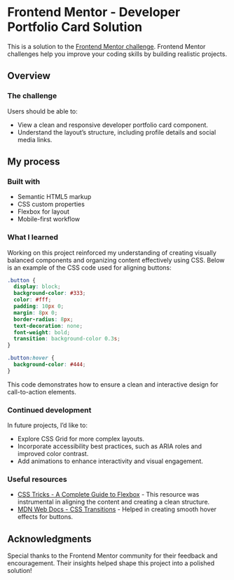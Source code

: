 # Frontend Mentor - Developer Portfolio Card Solution

This is a solution to the [Frontend Mentor challenge](https://www.frontendmentor.io/). Frontend Mentor challenges help you improve your coding skills by building realistic projects.

## Overview

### The challenge

Users should be able to:

- View a clean and responsive developer portfolio card component.
- Understand the layout’s structure, including profile details and social media links.

## My process

### Built with

- Semantic HTML5 markup
- CSS custom properties
- Flexbox for layout
- Mobile-first workflow

### What I learned

Working on this project reinforced my understanding of creating visually balanced components and organizing content effectively using CSS. Below is an example of the CSS code used for aligning buttons:

```css
.button {
  display: block;
  background-color: #333;
  color: #fff;
  padding: 10px 0;
  margin: 8px 0;
  border-radius: 8px;
  text-decoration: none;
  font-weight: bold;
  transition: background-color 0.3s;
}

.button:hover {
  background-color: #444;
}
```

This code demonstrates how to ensure a clean and interactive design for call-to-action elements.

### Continued development

In future projects, I’d like to:

- Explore CSS Grid for more complex layouts.
- Incorporate accessibility best practices, such as ARIA roles and improved color contrast.
- Add animations to enhance interactivity and visual engagement.

### Useful resources

- [CSS Tricks - A Complete Guide to Flexbox](https://css-tricks.com/snippets/css/a-guide-to-flexbox/) - This resource was instrumental in aligning the content and creating a clean structure.
- [MDN Web Docs - CSS Transitions](https://developer.mozilla.org/en-US/docs/Web/CSS/transition) - Helped in creating smooth hover effects for buttons.


## Acknowledgments

Special thanks to the Frontend Mentor community for their feedback and encouragement. Their insights helped shape this project into a polished solution!

